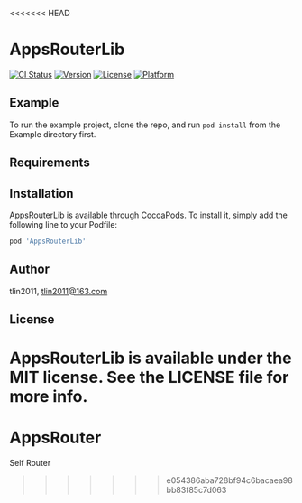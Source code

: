 <<<<<<< HEAD
# AppsRouterLib

[![CI Status](https://img.shields.io/travis/tlin2011/AppsRouterLib.svg?style=flat)](https://travis-ci.org/tlin2011/AppsRouterLib)
[![Version](https://img.shields.io/cocoapods/v/AppsRouterLib.svg?style=flat)](https://cocoapods.org/pods/AppsRouterLib)
[![License](https://img.shields.io/cocoapods/l/AppsRouterLib.svg?style=flat)](https://cocoapods.org/pods/AppsRouterLib)
[![Platform](https://img.shields.io/cocoapods/p/AppsRouterLib.svg?style=flat)](https://cocoapods.org/pods/AppsRouterLib)

## Example

To run the example project, clone the repo, and run `pod install` from the Example directory first.

## Requirements

## Installation

AppsRouterLib is available through [CocoaPods](https://cocoapods.org). To install
it, simply add the following line to your Podfile:

```ruby
pod 'AppsRouterLib'
```

## Author

tlin2011, tlin2011@163.com

## License

AppsRouterLib is available under the MIT license. See the LICENSE file for more info.
=======
# AppsRouter
Self Router
>>>>>>> e054386aba728bf94c6bacaea98bb83f85c7d063
